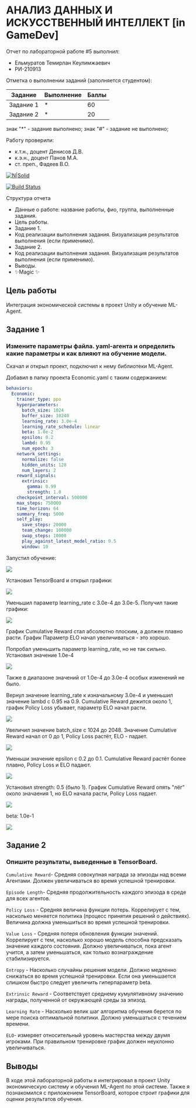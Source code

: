 # АНАЛИЗ ДАННЫХ И ИСКУССТВЕННЫЙ ИНТЕЛЛЕКТ [in GameDev]
Отчет по лабораторной работе #5 выполнил:
- Ельмуратов Темирлан Кеулимжаевич
- РИ-210913

Отметка о выполнении заданий (заполняется студентом):

| Задание | Выполнение | Баллы |
| ------ | ------ | ------ |
| Задание 1 | * | 60 |
| Задание 2 | * | 20 |

знак "*" - задание выполнено; знак "#" - задание не выполнено;

Работу проверили:
- к.т.н., доцент Денисов Д.В.
- к.э.н., доцент Панов М.А.
- ст. преп., Фадеев В.О.

[![N|Solid](https://cldup.com/dTxpPi9lDf.thumb.png)](https://nodesource.com/products/nsolid)

[![Build Status](https://travis-ci.org/joemccann/dillinger.svg?branch=master)](https://travis-ci.org/joemccann/dillinger)

Структура отчета

- Данные о работе: название работы, фио, группа, выполненные задания.
- Цель работы.
- Задание 1.
- Код реализации выполнения задания. Визуализация результатов выполнения (если применимо).
- Задание 2.
- Код реализации выполнения задания. Визуализация результатов выполнения (если применимо).
- Выводы.
- ✨Magic ✨

## Цель работы
Интеграция экономической системы в проект Unity и обучение ML-Agent.

## Задание 1
### Измените параметры файла. yaml-агента и определить какие параметры и как влияют на обучение модели.

Скачал и открыл проект, подключил к нему библиотеки ML-Agent.

Добавил в папку проекта Economic.yaml с таким содержанием:

```yaml
behaviors:
  Economic:
    trainer_type: ppo
    hyperparameters:
      batch_size: 1024
      buffer_size: 10240
      learning_rate: 3.0e-4
      learning_rate_schedule: linear
      beta: 1.0e-2
      epsilon: 0.2
      lambd: 0.95
      num_epoch: 3      
    network_settings:
      normalize: false
      hidden_units: 128
      num_layers: 2
    reward_signals:
      extrinsic:
        gamma: 0.99
        strength: 1.0
    checkpoint_interval: 500000
    max_steps: 750000
    time_horizon: 64
    summary_freq: 5000
    self_play:
      save_steps: 20000
      team_change: 100000
      swap_steps: 10000
      play_against_latest_model_ratio: 0.5
      window: 10
```

Запустил обучение:

![](Learning.png)

Установил TensorBoard и открыл графики:

![](1.png)


Уменьшил параметр learning_rate с 3.0e-4 до 3.0e-5. Получил такие графики:

![](2.png)

График Cumulative Reward стал абсолютно плоским, а должен плавно расти. График  Параметр ELO начал увеличиваться - это хорошо. 

Попробал уменьшить параметр learning_rate, но не так сильно. Установил значение 1.0e-4

![](3.png)

Также в диапазоне значений от 1.0e-4 до 3.0e-4 особых изменений не было. 


Вернул значение learning_rate к изначальному 3.0e-4 и уменьшил значение lambd с 0.95 на 0.9. Cumulative Reward дежится около 1, график Policy Loss убывает, параметр ELO начал расти.

![](4.png)

Увеличил значение batch_size с 1024 до 2048. Значение Cumulative Reward начал от 0 до 1, Policy Loss растёт, ELO - падает.

![](5.png)

Уменьши значение epsilon с 0.2 до 0.1. Cumulative Reward растёт более плавно, Policy Loss и ELO падают.

![](6.png)

Установил strength: 0.5 (было 1). График Cumulative Reward опять "лёг" около значаения 1, но ELO начала расти, Policy Loss падает.

![](7.png)

beta: 1.0e-1

![](8.png)

## Задание 2
### Опишите результаты, выведенные в TensorBoard. 

`Cumulative Reward`- Средняя совокупная награда за эпизоды над всеми Агентами. Должен увеличиваться во время успешной тренировки.

`Episode Length`- Средняя продолжительность каждого эпизода в среде для всех агентов.

`Policy Loss` - Средняя величина функции потерь. Коррелирует с тем, насколько меняется политика (процесс принятия решений о действиях). Величина должна уменьшиться во время успешной тренировки.

`Value Loss` - Средняя потеря обновления функции значений. Коррелирует с тем, насколько хорошо модель способна предсказать значение каждого состояния. Должно увеличиваться, пока агент учится, а затем уменьшаться, как только вознаграждение стабилизируется.

`Entropy` - Насколько случайны решения модели. Должно медленно снижаться во время успешной тренировки. Если она уменьшается слишком быстро следует увеличить гиперпараметр beta.

`Extrinsic Reward` - Соответствует среднему кумулятивному значению награды, полученной от окружающей среды за эпизод.

`Learning Rate` - Насколько велик шаг алгоритма обучения берется по мере поиска оптимальной политики. Должно уменьшаться с течением времени.

`ELO`- измеряет относительный уровень мастерства между двумя игроками. При правильном тренировке график должен неуклонно увеличиваться.

## Выводы

В ходе этой лабораторной работы я интегрировал в проект Unity экономическую систему и обученил ML-Agent по этой системе. Также я познакомился с приложением TensorBoard, которое строит графики для оценки результатов обучения.
